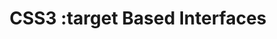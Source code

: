 ---
title: 'CSS3 :target Based Interfaces'
authors:
- corey-mwamba
intro: 'In this article, Corey Mwamba shows you how to create an inspiring horizontally scrolling interface using only CSS, with some clever use of CSS3 transitions and the `:target` pseudo-class.'
layout: article
---